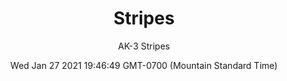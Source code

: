 ---
category: "wall-covering"
date: Wed Jan 27 2021 19:46:49 GMT-0700 (Mountain Standard Time)
description: "null"
designer: "Adonna Khare"
href: "https://www.areaenvironments.com/adonna-khare"
image_primary: "./img/AK+3+Stripes+ARTWEB.jpg"
image_secondary: "./img/AK+3+Stripes+InteriorWEB.jpg"
image_thumb: "./img/Adonnda+Khare.jpg"
manufacturer: "Area Environments"
slug: "/manufacturers/area-environments/wall-covering/stripes"
slug_destination: area-environments,
subtitle: "AK-3 Stripes"
tags:
  - "area-environments"
  - "wall-covering"
title: "Stripes"
---